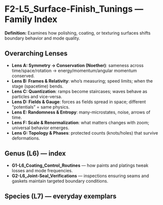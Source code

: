 # F2-L5_Surface-Finish_Tunings — Family Index
**Definition:** Examines how polishing, coating, or texturing surfaces shifts boundary behavior and mode quality.

## Overarching Lenses

- **Lens A: Symmetry -> Conservation (Noether)**: sameness across time/space/rotation → energy/momentum/angular momentum conserved.
- **Lens B: Frames & Relativity**: who’s measuring; speed limits; when the stage (spacetime) bends.
- **Lens C: Quantization**: ramps become staircases; waves behave as particles and vice-versa.
- **Lens D: Fields & Gauge**: forces as fields spread in space; different “potentials” = same physics.
- **Lens E: Randomness & Entropy**: many-microstates, noise, arrows of time.
- **Lens F: Scale & Renormalization**: what matters changes with zoom; universal behavior emerges.
- **Lens G: Topology & Phases**: protected counts (knots/holes) that survive deformations.

## Genus (L6) — index
- **G1-L6_Coating_Control_Routines** — how paints and platings tweak losses and mode frequencies.
- **G2-L6_Joint-Seal_Verifications** — inspections ensuring seams and gaskets maintain targeted boundary conditions.

## Species (L7) — everyday exemplars
